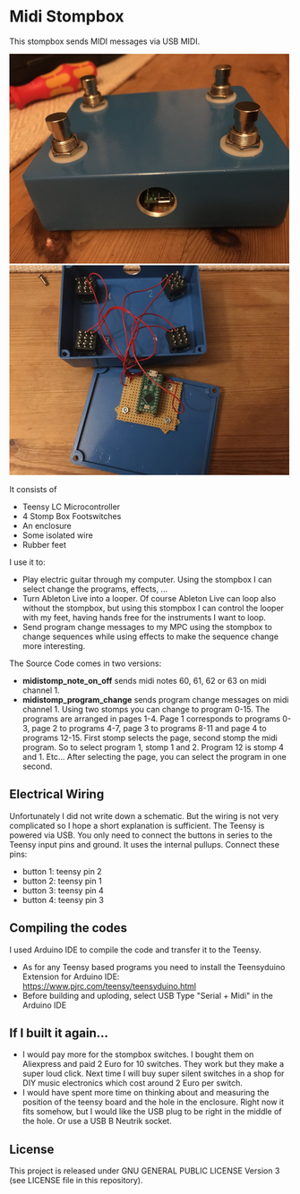 # Midi Stompbox

This stompbox sends MIDI messages via USB MIDI. 

![stompbox.jpeg](stompbox.jpeg)
![stompbox_open.jpeg](stompbox_open.jpeg)


It consists of

* Teensy LC Microcontroller
* 4 Stomp Box Footswitches
* An enclosure
* Some isolated wire
* Rubber feet

I use it to:

* Play electric guitar through my computer. Using the stompbox I can select change the programs, effects, ...
* Turn Ableton Live into a looper. Of course Ableton Live can loop also without the stompbox, but using this stompbox I can control the looper with my feet, having hands free for the instruments I want to loop.
* Send program change messages to my MPC using the stompbox to change sequences while using effects to make the sequence change more interesting.

The Source Code comes in two versions:

* **midistomp_note_on_off** sends midi notes 60, 61, 62 or 63 on midi channel 1.
* **midistomp_program_change** sends program change messages on midi channel 1. Using two stomps you can change to program 0-15. The programs are arranged in pages 1-4. Page 1 corresponds to programs 0-3, page 2 to programs 4-7, page 3 to programs 8-11 and page 4 to programs 12-15. First stomp selects the page, second stomp the midi program. So to select program 1, stomp 1 and 2. Program 12 is stomp 4 and 1. Etc... After selecting the page, you can select the program in one second.

## Electrical Wiring

Unfortunately I did not write down a schematic. But the wiring is not very complicated so I hope a short explanation is sufficient. The Teensy is powered via USB. You only need to connect the buttons in series to the Teensy input pins and ground. It uses the internal pullups. Connect these pins:

* button 1: teensy pin 2
* button 2: teensy pin 1
* button 3: teensy pin 4
* button 4: teensy pin 3

## Compiling the codes

I used Arduino IDE to compile the code and transfer it to the Teensy. 

* As for any Teensy based programs you need to install the Teensyduino Extension for Arduino IDE: https://www.pjrc.com/teensy/teensyduino.html
* Before building and uploding, select USB Type "Serial + Midi" in the Arduino IDE

## If I built it again...

* I would pay more for the stompbox switches. I bought them on Aliexpress and paid 2 Euro for 10 switches. They work but they make a super loud click. Next time I will buy super silent switches in a shop for DIY music electronics which cost around 2 Euro per switch.
* I would have spent more time on thinking about and measuring the position of the teensy board and the hole in the enclosure. Right now it fits somehow, but I would like the USB plug to be right in the middle of the hole. Or use a USB B Neutrik socket.

## License

This project is released under GNU GENERAL PUBLIC LICENSE Version 3 (see LICENSE file in this repository).
